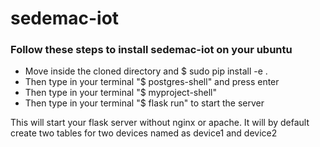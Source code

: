 # sedemac-iot
### Follow these steps to install sedemac-iot on your ubuntu

* Move inside the cloned directory and $ sudo pip install -e .
* Then type in your terminal "$ postgres-shell" and press enter
* Then type in your terminal "$ myproject-shell"
* Then type in your terminal "$ flask run" to start the server 

This will start your flask server without nginx or apache. It will by default create two tables for two devices named as device1 and device2
